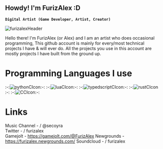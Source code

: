 ## Howdy! I'm FurizAlex :D
**`Digital Artist (Game Developer, Artist, Creator)`**

![furizalexHeader](https://github.com/user-attachments/assets/ede51c99-b186-4d8f-9e3d-3af0fb67a1aa)

Hello there! I'm FurizAlex (or Alex) and I am an artist who does occasional programming,
This github account is mainly for every/most technical projects I have & will ever do.
All the projects you use in this account are mostly projects I have built from the ground up.

# Programming Languages I use
:-:![pythonCIcon](https://github.com/user-attachments/assets/4ad1f1ab-6228-46e1-a6f0-1a17b04f7b58):-:
:-:![luaCIcon](https://github.com/user-attachments/assets/34adb9e1-572f-4991-860b-7cdd9dcd82a0):-:
:-:![typedscriptCIcon](https://github.com/user-attachments/assets/70faad91-74d5-419b-ac3d-83791b27f3a0):-:
:-:![rustCIcon](https://github.com/user-attachments/assets/d202cc0d-1add-4af9-befe-77e857fe7c5a):-:
:-:![CCIcon](https://github.com/user-attachments/assets/4253da2f-1aa5-49e6-a098-094cdad3b90b):-:

# Links
Music Channel -    / @secoyra  
Twitter -   / furizalex  
Gamejolt - https://gamejolt.com/@FurizAlex
Newgrounds - https://furizalex.newgrounds.com/
Soundcloud -   / furizalex  
